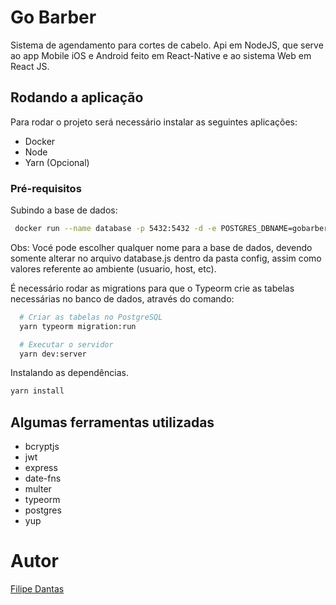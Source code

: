 # Go Barber
Sistema de agendamento para cortes de cabelo. Api em NodeJS, que serve ao app Mobile iOS e Android feito em React-Native e ao sistema Web em React JS.

## Rodando a aplicação
Para rodar o projeto será necessário instalar as seguintes aplicações:

- Docker
- Node
- Yarn (Opcional)

### Pré-requisitos
Subindo a base de dados:

```bash
 docker run --name database -p 5432:5432 -d -e POSTGRES_DBNAME=gobarber
 ```

Obs: Vocé pode escolher qualquer nome para a base de dados, devendo somente alterar no arquivo database.js dentro da pasta config, assim como valores referente ao ambiente (usuario, host, etc).

É necessário rodar as migrations para que o Typeorm crie as tabelas necessárias no banco de dados, através do comando:

```bash
  # Criar as tabelas no PostgreSQL
  yarn typeorm migration:run

  # Executar o servidor
  yarn dev:server
```

Instalando as dependências.

```bash
yarn install
```

## Algumas ferramentas utilizadas

- bcryptjs
- jwt
- express
- date-fns
- multer
- typeorm
- postgres
- yup

# Autor

[Filipe Dantas](https://github.com/flipdantas)
